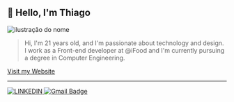 
## 👋 Hello, I'm Thiago

<img src="https://img.shields.io/static/v1?label=&message=Developer Front-end&color=red&style=for-the-badge&logo=iFood" alt="ilustração do nome">

> Hi, I'm 21 years old, and I'm passionate about technology and design. I work as a Front-end developer at @iFood and I'm currently pursuing a degree in Computer Engineering. 
>
<a href="https://thiagoaciole.com.br/" target="_blank" rel="noreferrer"> Visit my Website</a>
<hr>

[![LINKEDIN](https://img.shields.io/badge/LinkedIn-0077B5?style=for-the-badge&logo=linkedin&logoColor=white)
](https://www.linkedin.com/in/thiago-aciole-7a614916a/)
[![Gmail Badge](https://img.shields.io/badge/GMAIL-%23DC322F.svg?&style=for-the-badge&logo=gmail&logoColor=white)](mailto:thiagoaciole7@gmail.com?Subject=Título%20da%20mensagem)   



